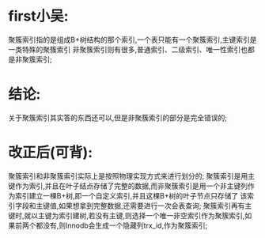 # first小吴:
  聚簇索引指的是组成B+树结构的那个索引,一个表只能有一个聚簇索引,主键索引是一类特殊的聚簇索引
  非聚簇索引则有很多,普通索引、二级索引、唯一性索引也都是非聚簇索引;

# 结论:
  关于聚簇索引其实答的东西还可以,但是非聚簇索引的部分是完全错误的;

# 改正后(可背):
  聚簇索引和非聚簇索引实际上是按照物理实现方式来进行划分的;
  聚簇索引是用主键作为索引,并且在叶子结点存储了完整的数据,而非聚簇索引是用一个非主键列作为索引建立一棵B+树,即一个自定义索引,并且这棵B+树的叶子节点只存储了 
该索引字段和主键值,如果想拿到完整数据,还需要进行一次会表查询;
  聚簇索引再有主键时,就以主键为索引建树,若没有主键,则选择一个唯一非空索引作为聚簇索引,如果前两个都没有,则Innodb会生成一个隐藏列trx_id,作为聚簇索引;